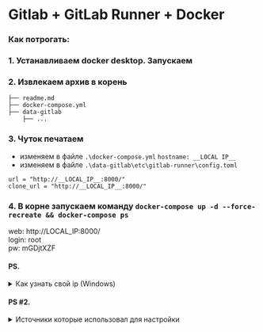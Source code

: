 # Gitlab + GitLab Runner + Docker


### Как потрогать:

### 1. Устанавливаем docker desktop. Запускаем
### 2. Извлекаем архив в корень

```
├── readme.md             
├── docker-compose.yml    
├── data-gitlab
    ├── ...      
```
### 3. Чуток печатаем
- изменяем в файле `.\docker-compose.yml` `hostname: __LOCAL IP__`
- изменяем в файле `.\data-gitlab\etc\gitlab-runner\config.toml` 
```
url = "http://__LOCAL_IP__:8000/"
clone_url = "http://__LOCAL_IP__:8000/"
```  
 
### 4. В корне запускаем команду `docker-compose up -d --force-recreate && docker-compose ps  `

web: http://LOCAL_IP:8000/  
login: root  
pw: mGDjtXZF


#### PS.
<details>
  <summary>Как узнать свой ip (Windows)  </summary>   
  
в cmd\powershell пишем `ipconfig`  
  ищем такое примерно такое:  
`IPv4-адрес. . . . . . . . . . . . : 192.168.1.38`
</details>   

#### PS #2.
<details>
  <summary>Источники которые использовал для настройки</summary>
  
#### [doc](http://snakeproject.ru/rubric/article.php?art=gitlab_docker_03_02_2022)  
#### [register gitlab runner in docker](https://docs.gitlab.com/runner/register/?tab=Docker)

</details>
